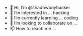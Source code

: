 - 👋 Hi, I’m @shadowboyhacker
- 👀 I’m interested in ... hacking
- 🌱 I’m currently learning ... coding
- 💞️ I’m looking to collaborate on ... 
- 📫 How to reach me ...

<!---
shadowboyhacker/shadowboyhacker is a ✨ special ✨ repository because its `README.md` (this file) appears on your GitHub profile.
You can click the Preview link to take a look at your changes.
--->
